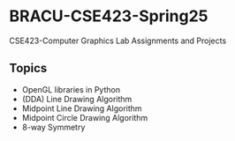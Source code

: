 # BRACU-CSE423-Spring25
CSE423-Computer Graphics Lab Assignments and Projects

<h2>Topics</h2>
  <ul>
  <li>OpenGL libraries in Python</li>
  <li>(DDA) Line Drawing Algorithm</li>
  <li>Midpoint Line Drawing Algorithm</li>
  <li>Midpoint Circle Drawing Algorithm</li>
  <li>8-way Symmetry</li>
</ul>
